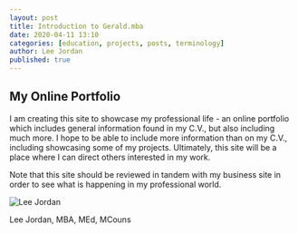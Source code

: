 ```yaml
---
layout: post
title: Introduction to Gerald.mba
date: 2020-04-11 13:10
categories: [education, projects, posts, terminology]
author: Lee Jordan
published: true
---
```


<h2>My Online Portfolio</h2>

I am creating this site to showcase my professional life - an online portfolio which includes general information found in my C.V., but also including much more. I hope to be able to include more information than on my C.V., including showcasing some of my projects. Ultimately, this site will be a place where I can direct others interested in my work. 

Note that this site should be reviewed in tandem with my business site in order to see what is happening in my professional world.

<img src="https://aroha.dev/public/assets/images/lee-jordan.png" alt="Lee Jordan">

Lee Jordan, MBA, MEd, MCouns
